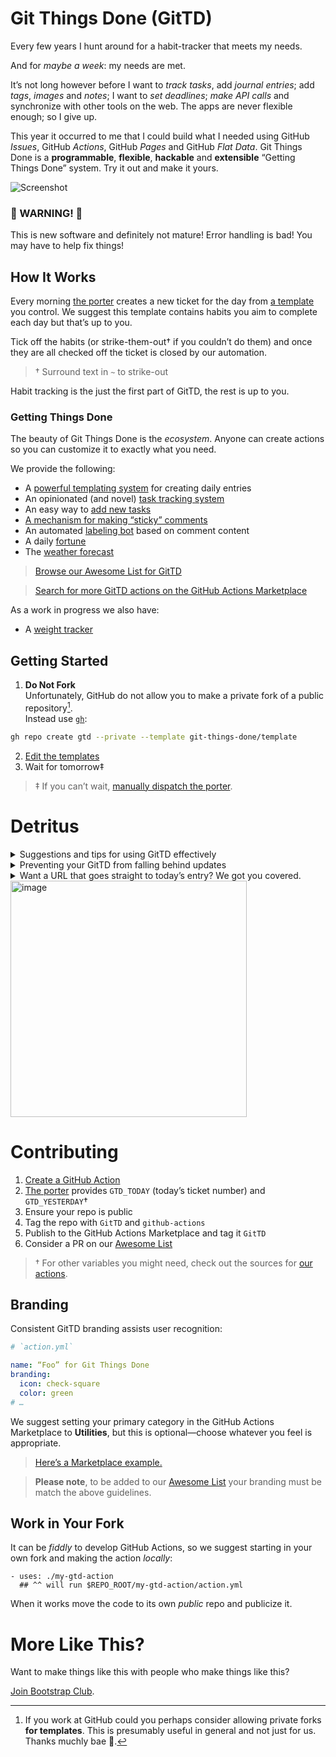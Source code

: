 # Git Things Done (GitTD)

Every few years I hunt around for a habit-tracker that meets my needs.

And for *maybe a week*: my needs are met.

It’s not long however before I want to *track tasks*, add *journal entries*; add
*tags*, *images* and *notes*; I want to *set deadlines*; *make API calls* and
synchronize with other tools on the web. The apps are never flexible enough;
so I give up.

This year it occurred to me that I could build what I needed using
GitHub *Issues*, GitHub *Actions*, GitHub *Pages* and GitHub *Flat Data*.
Git Things Done is a **programmable**, **flexible**, **hackable** and **extensible**
“Getting Things Done” system. Try it out and make it yours.

![Screenshot](https://user-images.githubusercontent.com/58962/142735824-d0fae666-5581-44d3-aaa8-ead40e0df4d4.png)


### 🚨 WARNING! 🚨

This is new software and definitely not mature!
Error handling is bad!
You may have to help fix things!

## How It Works

Every morning [the porter][] creates a new ticket for the day from [a template][]
you control. We suggest this template contains habits you aim to complete each
day but that’s up to you.

Tick off the habits (or strike-them-out† if you couldn’t do them) and once they
are all checked off the ticket is closed by our automation.

> † Surround text in `~` to strike-out

Habit tracking is the just the first part of GitTD, the rest is up to you.


### Getting Things Done

The beauty of Git Things Done is the *ecosystem*. Anyone can create actions
so you can customize it to exactly what you need.

We provide the following:

* A [powerful templating system][the porter] for creating daily entries
* An opinionated (and novel) [task tracking system](https://github.com/git-things-done/now-now)
* An easy way to [add new tasks](https://github.com/git-things-done/new-now-now)
* [A mechanism for making “sticky” comments](https://github.com/git-things-done/usher)
* An automated [labeling bot](https://github.com/git-things-done/librarian) based on comment content
* A daily [fortune](https://github.com/git-things-done/fortune)
* The [weather forecast](https://github.com/git-things-done/forecast)

> [Browse our Awesome List for GitTD][Awesome List]

> [Search for more GitTD actions on the GitHub Actions Marketplace](https://github.com/marketplace?type=actions&query=git+things+done)

As a work in progress we also have:

* A [weight tracker](https://github.com/git-things-done/scales)

## Getting Started

1. **Do Not Fork**\
  Unfortunately, GitHub do not allow you to make a private fork of a public
  repository[^1].\
  Instead use [`gh`][]:
  ```sh
  gh repo create gtd --private --template git-things-done/template
  ```
2. [Edit the templates](/templates/)
3. Wait for tomorrow‡

> ‡ If you can’t wait, [manually dispatch the porter](../../actions/workflows/porter.yml).

[`gh`]: https://cli.github.com
[^1]: If you work at GitHub could you perhaps consider allowing private forks
  **for templates**. This is presumably useful in general and not just for us.
  Thanks muchly bae 💜.

# Detritus

<details>
<summary>
Suggestions and tips for using GitTD effectively
</summary>

## Suggested Usage

* Every morning ensure you’ve closed out yesterday
* Tick habits and tasks off during the day
* Try it out for a week
* Start adding “[Sticky Comments](https://github.com/git-things-done/usher)”
* Start editing the workflows to suit your usage
* Add an occasional:
  * Journal (How are you feeling?)
  * Audit (How’s life going? What needs changing?)
* Publish any new stuff you make and buoy up the ecosystem

</details>


<details>
<summary>
Preventing your GitTD from falling behind updates
</summary>

## Staying Updated

We are unlikely to bump our major versions so you should automatically be
up-to-date, but just in case consider setting up [Dependabot][].

Changes to our template workflows are more likely and easier to miss.
Subscribe to this repo’s release updates to get pings.

</details>


<details>
<summary>
Want a URL that goes straight to today’s entry? We got you covered.
</summary>

## Bookmarkable URL

We generate a HTML redirect to the latest ticket every day and make it the
GitHub Pages for your GitTD repo.
It has the form: https://YOU.github.io/REPO/

> eg. https://mxcl.github.io/gtd/

Bookmark it and you can quickly and easily get to today’s entry.

### Considerations for iOS

It is complicated to bookmark a URL that is just a redirect on iOS.
Additionally, if you succeed (there are tricks) the bookmark will *always* open
Safari before opening the GitHub app.
Thus we recommend using an iOS Shortcut that opens the URL as it solves
both issues (iOS asks if you want to let the shortcut open GitHub a few times
but stops after about 3).

You can use [this Shortcuts.app shortcut][shortcut] that we already prepared for
you.

</details>

<img width="378" alt="image" src="https://user-images.githubusercontent.com/58962/140531618-5012f544-4f25-4815-9978-f3f0e6bf80dd.png">


# Contributing

1. [Create a GitHub Action](https://docs.github.com/en/actions/creating-actions)
2. [The porter][] provides `GTD_TODAY` (today’s ticket number) and `GTD_YESTERDAY`†
3. Ensure your repo is public
4. Tag the repo with `GitTD` and `github-actions`
5. Publish to the GitHub Actions Marketplace and tag it `GitTD`
6. Consider a PR on our [Awesome List](https://github.com/git-things-done/awesome)

> † For other variables you might need, check out the sources for [our actions](https://github.com/git-things-done).

## Branding

Consistent GitTD branding assists user recognition:

```yml
# `action.yml`

name: “Foo” for Git Things Done
branding:
  icon: check-square
  color: green
# …
```

We suggest setting your primary category in the GitHub Actions Marketplace to
**Utilities**, but this is optional—choose whatever you feel is appropriate.

> [Here’s a Marketplace example.](https://github.com/marketplace/actions/fortune-for-git-things-done)

> **Please note**, to be added to our [Awesome List] your branding must be
> match the above guidelines.

## Work in Your Fork

It can be *fiddly* to develop GitHub Actions, so we suggest starting in your own
fork and making the action *locally*:

```
- uses: ./my-gtd-action
  ## ^^ will run $REPO_ROOT/my-gtd-action/action.yml
```

When it works move the code to its own *public* repo and publicize it.


# More Like This?

Want to make things like this with people who make things like this?

[Join Bootstrap Club](https://mxcl.dev/bootstrap-club/).


[Fork]: ../../fork
[the porter]: https://github.com/git-things-done/porter
[dependabot]: https://docs.github.com/en/code-security/supply-chain-security/keeping-your-dependencies-updated-automatically/keeping-your-actions-up-to-date-with-dependabot
[shortcut]: https://www.icloud.com/shortcuts/25c9d874988d497f862d31fe5e587a96
[a template]: /templates/quotidian.md
[Awesome List]: https://github.com/git-things-done/awesome
